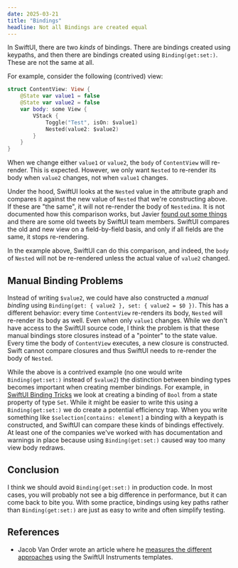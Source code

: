 ```yaml
---
date: 2025-03-21
title: "Bindings"
headline: Not all Bindings are created equal
---
```


In SwiftUI, there are two *kinds* of bindings. There are bindings created using keypaths, and then there are bindings created using `Binding(get:set:)`. These are not the same at all.

For example, consider the following (contrived) view:

```swift
struct ContentView: View {
    @State var value1 = false
    @State var value2 = false
    var body: some View {
        VStack {
            Toggle("Test", isOn: $value1)
            Nested(value2: $value2)
        }
    }
}
```

When we change either `value1` or `value2`, the `body` of `ContentView` will re-render. This is expected. However, we only want `Nested` to re-render its body when `value2` changes, not when `value1` changes. 

Under the hood, SwiftUI looks at the `Nested` value in the attribute graph and compares it against the new value of `Nested` that we're constructing above. If these are "the same", it will not re-render the body of `Nestedima`. It is not documented how this comparison works, but Javier [found out some things](https://swiftui-lab.com/equatableview/) and there are some old tweets by SwiftUI team members. SwiftUI compares the old and new view on a field-by-field basis, and only if all fields are the same, it stops re-rendering.

In the example above, SwiftUI can do this comparison, and indeed, the `body` of `Nested` will not be re-rendered unless the actual value of `value2` changed.

## Manual Binding Problems

Instead of writing `$value2`, we could have also constructed a *manual binding* using `Binding(get: { value2 }, set: { value2 = $0 })`. This has a different behavior: every time `ContentView` re-renders its body, `Nested` will re-render its body as well. Even when only `value1` changes. While we don't have access to the SwiftUI source code, I think the problem is that these manual bindings store closures instead of a "pointer" to the state value. Every time the body of `ContentView` executes, a new closure is constructed. Swift cannot compare closures and thus SwiftUI needs to re-render the body of `Nested`.

While the above is a contrived example (no one would write `Binding(get:set:)` instead of `$value2`) the distinction between binding types becomes important when creating member bindings. For example, in [SwiftUI Binding Tricks](/post/swiftui-binding-tricks/) we look at creating a binding of `Bool` from a state property of type `Set`. While it might be easier to write this using a `Binding(get:set:)` we do create a potential efficiency trap. When you write something like `$selection[contains: element]` a binding with a keypath is constructed, and SwiftUI can compare these kinds of bindings effectively. At least one of the companies we've worked with has documentation and warnings in place because using `Binding(get:set:)` caused way too many view body redraws.

## Conclusion

I think we should avoid `Binding(get:set:)` in production code. In most cases, you will probably not see a big difference in performance, but it can come back to bite you. With some practice, bindings using key paths rather than `Binding(get:set:)` are just as easy to write and often simplify testing.

## References

- Jacob Van Order wrote an article where he [measures the different approaches](https://jacobvanorder.github.io/swiftui-bindings-digging-a-little-deeper/) using the SwiftUI Instruments templates. 
